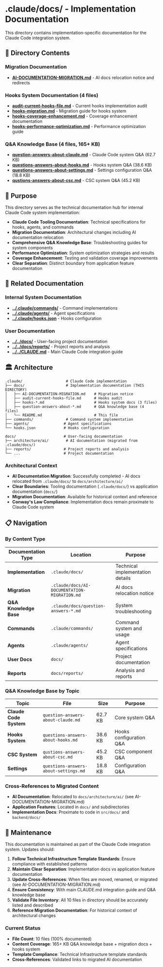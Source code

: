 # .claude/docs/ - Implementation Documentation

This directory contains implementation-specific documentation for the Claude Code integration system.

## 📁 Directory Contents

### Migration Documentation
- **[AI-DOCUMENTATION-MIGRATION.md](AI-DOCUMENTATION-MIGRATION.md)** - AI docs relocation notice and redirects

### Hooks System Documentation (4 files)
- **[audit-current-hooks-file.md](audit-current-hooks-file.md)** - Current hooks implementation audit
- **[hooks-migration.md](hooks-migration.md)** - Migration guide for hooks system
- **[hooks-coverage-enhancement.md](hooks-coverage-enhancement.md)** - Coverage enhancement documentation
- **[hooks-performance-optimization.md](hooks-performance-optimization.md)** - Performance optimization guide

### Q&A Knowledge Base (4 files, 165+ KB)
- **[question-answers-about-claude.md](question-answers-about-claude.md)** - Claude Code system Q&A (62.7 KB)
- **[questions-answers-about-hooks.md](questions-answers-about-hooks.md)** - Hooks system Q&A (38.6 KB)
- **[questions-answers-about-settings.md](questions-answers-about-settings.md)** - Settings configuration Q&A (18.8 KB)
- **[qustions-answers-about-csc.md](qustions-answers-about-csc.md)** - CSC system Q&A (45.2 KB)

## 🎯 Purpose

This directory serves as the technical documentation hub for internal Claude Code system implementation:

- **Claude Code Tooling Documentation**: Technical specifications for hooks, agents, and commands
- **Migration Documentation**: Architectural changes including AI documentation relocation
- **Comprehensive Q&A Knowledge Base**: Troubleshooting guides for system components
- **Performance Optimization**: System optimization strategies and results
- **Coverage Enhancement**: Testing and validation coverage improvements
- **Clear Separation**: Distinct boundary from application feature documentation

## 🔗 Related Documentation

### Internal System Documentation
- **[../.claude/commands/](../commands/)** - Command implementations
- **[../.claude/agents/](../agents/)** - Agent specifications
- **[../.claude/hooks.json](../hooks.json)** - Hooks configuration

### User Documentation
- **[../../docs/](../../docs/)** - User-facing project documentation
- **[../../docs/reports/](../../docs/reports/)** - Project reports and analysis
- **[../../CLAUDE.md](../../CLAUDE.md)** - Main Claude Code integration guide

## 🏛️ Architecture

```
.claude/                    # Claude Code implementation
├── docs/                   # Implementation documentation (THIS DIRECTORY)
│   ├── AI-DOCUMENTATION-MIGRATION.md    # Migration notice
│   ├── audit-current-hooks-file.md      # Hooks audit
│   ├── hooks-*.md                       # Hooks system docs (3 files)
│   ├── question-answers-about-*.md      # Q&A knowledge base (4 files)
│   └── README.md                        # This file
├── commands/               # Command system implementation
├── agents/                # Agent specifications
└── hooks.json             # Hooks configuration

docs/                      # User-facing documentation
├── architecture/ai/        # AI documentation (migrated from .claude/docs/)
├── reports/               # Project reports and analysis
└── ...                    # Project documentation
```

### Architectural Context
- **AI Documentation Migration**: Successfully completed - AI docs relocated from `.claude/docs/` to `docs/architecture/ai/`
- **Clear Boundaries**: Tooling documentation (`.claude/docs/`) vs application documentation (`docs/`)
- **Migration Documentation**: Available for historical context and reference
- **Conway's Law Compliance**: Implementation docs remain proximate to Claude Code system

## 📋 Navigation

### By Content Type
| Documentation Type | Location | Purpose |
|-------------------|----------|---------|
| **Implementation** | `.claude/docs/` | Technical implementation details |
| **Migration** | `.claude/docs/AI-DOCUMENTATION-MIGRATION.md` | AI docs relocation notice |
| **Q&A Knowledge Base** | `.claude/docs/question-answers-*.md` | System troubleshooting |
| **Commands** | `.claude/commands/` | Command system and usage |
| **Agents** | `.claude/agents/` | Agent specifications |
| **User Docs** | `docs/` | Project documentation |
| **Reports** | `docs/reports/` | Analysis and reports |

### Q&A Knowledge Base by Topic
| Topic | File | Size | Purpose |
|-------|------|------|---------|
| **Claude Code System** | `question-answers-about-claude.md` | 62.7 KB | Core system Q&A |
| **Hooks System** | `questions-answers-about-hooks.md` | 38.6 KB | Hooks configuration Q&A |
| **CSC System** | `qustions-answers-about-csc.md` | 45.2 KB | CSC component Q&A |
| **Settings** | `questions-answers-about-settings.md` | 18.8 KB | Configuration Q&A |

### Cross-References to Migrated Content
- **AI Documentation**: Relocated to `docs/architecture/ai/` (see AI-DOCUMENTATION-MIGRATION.md)
- **Application Features**: Located in `docs/` and subdirectories
- **Implementation Docs**: Proximate to code in `src/docs/` and `backend/docs/`

## 🔄 Maintenance

This documentation is maintained as part of the Claude Code integration system. Updates should:

1. **Follow Technical Infrastructure Template Standards**: Ensure compliance with established patterns
2. **Maintain Clear Separation**: Implementation docs vs application feature documentation
3. **Update Cross-References**: When files are moved, renamed, or migrated (see AI-DOCUMENTATION-MIGRATION.md)
4. **Ensure Consistency**: With main CLAUDE.md integration guide and Q&A knowledge base
5. **Validate File Inventory**: All 10 files in directory should be accurately listed and described
6. **Reference Migration Documentation**: For historical context of architectural changes

### Current Status
- **File Count**: 10 files (100% documented)
- **Content Coverage**: 165+ KB Q&A knowledge base + migration docs + hooks system
- **Template Compliance**: Technical Infrastructure template standards
- **Cross-References**: Validated links to migrated AI documentation
